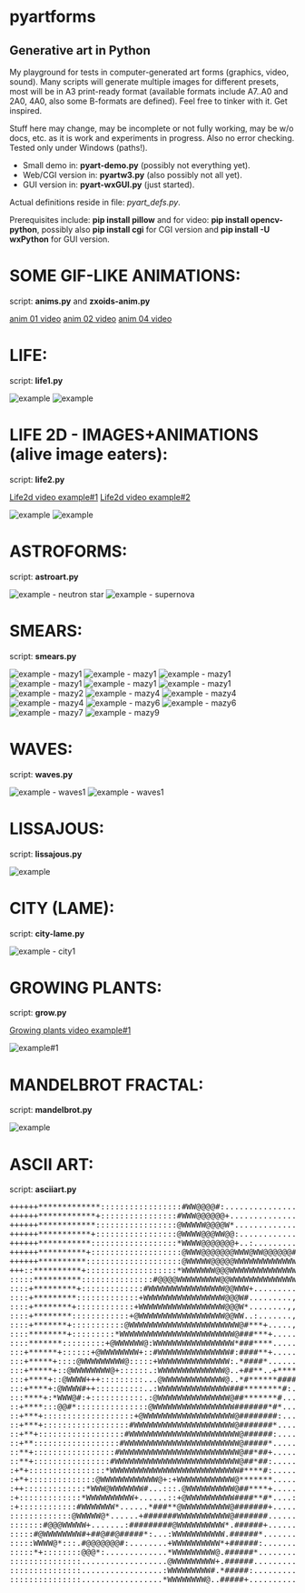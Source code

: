 # pyartforms

## Generative art in Python

My playground for tests in computer-generated art forms (graphics, video, sound). 
Many scripts will generate multiple images for different presets, most will be in A3 print-ready format (available formats include A7..A0 and 2A0, 4A0, also some B-formats are defined).
Feel free to tinker with it. Get inspired.

Stuff here may change, may be incomplete or not fully working, may be w/o docs, etc. 
as it is work and experiments in progress. Also no error checking. Tested only under Windows (paths!).

- Small demo in: **pyart-demo.py** (possibly not everything yet). 
- Web/CGI version in: **pyartw3.py** (also possibly not all yet). 
- GUI version in: **pyart-wxGUI.py** (just started).

Actual definitions reside in file: *pyart_defs.py*.

Prerequisites include: **pip install pillow** and for video: **pip install opencv-python**, 
possibly also **pip install cgi** for CGI version 
and **pip install -U wxPython** for GUI version.



# SOME GIF-LIKE ANIMATIONS:
script: **anims.py** and **zxoids-anim.py**

[anim 01 video](https://www.youtube.com/watch?v=-vyr4g9q0Go)
[anim 02 video](https://www.youtube.com/watch?v=3LewUnBFg2c)
[anim 04 video](https://www.youtube.com/watch?v=SGWo8JxQPTU)

# LIFE:
script: **life1.py**

![example](/examples/life-0003.png?raw=true "Life example")
![example](/examples/life-0007.png?raw=true "Life example")

# LIFE 2D - IMAGES+ANIMATIONS (alive image eaters):
script: **life2.py**

[Life2d video example#1](https://www.youtube.com/watch?v=FofqSbcO2W8)
[Life2d video example#2](https://www.youtube.com/watch?v=Ce1yVJNs3AM)

![example](/examples/zz-life2d-001-f2a.png?raw=true "Life example")
![example](/examples/zz-life2d-001-f2b.png?raw=true "Life example")

# ASTROFORMS:
script: **astroart.py**

![example - neutron star](/examples/zz-04-neutronstar-cir.png?raw=true "Astro example - neutron star")
![example - supernova](/examples/zz-astro-06-supernova-cir.png?raw=true "Astro example - supernova")

# SMEARS:
script: **smears.py**

![example - mazy1](/examples/SMEARS1-1748x1240-04-001-20190422132718.png?raw=true "Smears#1 example")
![example - mazy1](/examples/SMEARS1-1748x1240-23-001-20190422132718.png?raw=true "Smears#1 example")
![example - mazy1](/examples/SMEARS1-1748x1240-26-001-20190422132718.png?raw=true "Smears#1 example")
![example - mazy1](/examples/SMEARS1-1748x1240-27-001-20190422132718.png?raw=true "Smears#1 example")
![example - mazy1](/examples/SMEARS1-1748x1240-43-001-20190422132718.png?raw=true "Smears#1 example")
![example - mazy1](/examples/SMEARS1-1748x1240-46-001-20190422132718.png?raw=true "Smears#1 example")
![example - mazy2](/examples/SMEARS2-1748x1240-15-001-20190422133254.png?raw=true "Smears#2 example")
![example - mazy4](/examples/SMEARS4-1748x1240-01-001-20190422133419.png?raw=true "Smears#4 example")
![example - mazy4](/examples/SMEARS4-1748x1240-06-001-20190422133419.png?raw=true "Smears#4 example")
![example - mazy4](/examples/SMEARS4-1748x1240-37-001-20190422133419.png?raw=true "Smears#4 example")
![example - mazy6](/examples/SMEARS6-1748x1240-05-001-20190422133450.png?raw=true "Smears#6 example")
![example - mazy6](/examples/SMEARS6-1748x1240-09-001-20190422133450.png?raw=true "Smears#6 example")
![example - mazy7](/examples/SMEARS7-1748x1240-25-001-20190422133459.png?raw=true "Smears#7 example")
![example - mazy9](/examples/SMEARS9-1748x1240-33-001-20190422133516.png?raw=true "Smears#9 example")

# WAVES:
script: **waves.py**

![example - waves1](/examples/WAVES1-1748x1240-01-001-20190422130753.png?raw=true "Waves#1 example")
![example - waves1](/examples/WAVES1-4960x3507-02-001-20190422130757.png?raw=true "Waves#1 example")

# LISSAJOUS:
script: **lissajous.py**

![example](/examples/liss-0003.png?raw=true "Lissajous example")

# CITY (LAME):
script: **city-lame.py**

![example - city1](/examples/city1-4960x3507-01-001.png?raw=true "City#1 example")

# GROWING PLANTS:
script: **grow.py**

[Growing plants video example#1](https://www.youtube.com/watch?v=5HrdduqAdVk)

![example#1](/examples/tree0.png?raw=true "Tree example #1")

# MANDELBROT FRACTAL:
script: **mandelbrot.py**

![example](/examples/mandel-002.png?raw=true "Mandelbrot example")

# ASCII ART:
script: **asciiart.py**

<pre>
++++++*************:::::::::::::::::#WW@@@@#:..........................,,,,,,,...........
++++++************+::::::::::::::::#WWW@@@@@@+....................,.,,,,,,,,.............
++++++************:::::::::::::::::@WWWWW@@@@W*..................,,,,..,..,,,,...........
++++++***********+:::::::::::::::::@WWWW@@@WW@@:.................,,,,,,,,,,,,,,..........
++++++***********::::::::::::::::::*WWWW@@@@@@@+..:...............,,,,,,,,,,,,...........
++++++**********+:::::::::::::::::::@WWW@@@@@@@WWW@WW@@@@@@#+.....::+:+*#@@@*::++........
++++++**********::::::::::::::::::::@WWWWW@@@@@WWWWWWWWWWWWWWWWWWWWWWWWWWWWWWWWWWWW*.....
+++::**********+:::::::::::::::::::*WWWWWWW@@@WWWWWWWWWWWWWWWWWWWWWWWWWWWW*:**#@WWWW*....
:::::**********:::::::::::::::#@@@@WWWWWWWWW@@WWWWWWWWWWWWWWWWWWWWWW@+.,.........+:......
::::+*********+:::::::::::::#WWWWWWWWWWWWWWWW@@WWW+..........,,,.,,,.....................
::::+*********:::::::::::::+WWWWWWWWWWWWWWWWW@@@W#.........,,,,,,,.......................
::::+********+::::::::::::+WWWWWWWWWWWWWWWWWW@@@W*........,,,,,.,........................
::::+********::::::::::::+@WWWWWWWWWWWWWWWWWW@@WW..:.......,,,...........................
::::+*******+:::::::::::@WWWWWWWWWWWWWWWWWWWWWWW@#***+.....,.............................
::::********+:::::::::*WWWWWWWWWWWWWWWWWWWWWWWW@###***+..................................
::::*******:::::::::+@WWWWWW@:WWWWWWWWWWWWWWWWW*###****...................::++:..........
:::+******+::::::+@WWWWWWWW+::#WWWWWWWWWWWWWWW#:####**+............:+***********+........
:::+*****+::::@WWWWWWWWW@:::::+WWWWWWWWWWWWWWW:.*####*.......:+*********.....:+..........
:::+*****+::@WWWWWWWW@+::::::.:WWWWWWWWWWWWWW@..+##**..+************+....................
:::+****+::@WWWW+++:::::::::...@WWWWWWWWWWWWW@..*#******#####**+.........................
:::+****+:@WWWW#++::::::::::..:WWWWWWWWWWWWWWW###********#:.............................:
:::****+:*WWW@#:+:::::::::::.:@WWWWWWWWWWWWWWW@##*******#...............................:
::+****:::@@#*:::::::::::::::@WWWWWWWWWWWWWWWWW#######*#*...........................:::::
::+***+:::::::::::::::::::+@WWWWWWWWWWWWWWWWWWW@########:.............................:::
::+***+::::::::::::::::::#WWWWWWWWWWWWWWWWWWWWW@#######*..............................:::
::+**+::::::::::::::::::#WWWWWWWWWWWWWWWWWWWWWWW@######:.............................::::
::+**::::::::::::::::::#WWWWWWWWWWWWWWWWWWWWWWWW@#####*.............................:.:::
::**+:::::::::::::::::#WWWWWWWWWWWWWWWWWWWWWWWWW@##*##+.............................:::::
::**+::::::::::::::::#WWWWWWWWWWWWWWWWWWWWWWWWWW@##*##:........:...................::::::
:+*+::::::::::::::::*WWWWWWWWWWWWWWWWWWWWWWWWWWW#****#:........::::::.........:::.:::::::
:+*+::::::::::::::@WWWWWWWWWWWW@+:+WWWWWWWWWWWW@*******......:::::::::........:::::::::::
:++:::::::::::::*WWW@WWWWWWW#...:::.@WWWWWWWWWW@##****+......:::::::::......:::::::::::::
:+:::::::::::::*WWWWWWWWWW+......::+@WWWWWWWWWW####**#*....:::::::::::.......::::::::::::
:+::::::::::::#WWWWWWW*......*###**@WWWWWWWWWW@#######+.....::::::::::.....::::::::::::::
:::::::::::::@WWWWW@*......+#######WWWWWWWWWWW@#######.........::::::::......::::::::::::
:::::::#@@@WWWWW+.......:#########@WWWWWWWWWW*.######+...........::::::...:::::::::::::::
:::::#@WWWWWWWW#+##@##@#####*:...:WWWWWWWWWWW.######*.............::::::...::::::::::::::
:::::WWWW@*:::.#@@@@@@@#:........+WWWWWWWWWW*+######:.............:::::::..::::::::::::::
:::::*+::::::::@@@*:.............*WWWWWWWWW@.######*..............:::::::.:::::::::::::::
:::::::::::::::..................@WWWWWWWWW+.######.................:::::::::::::::::::::
:::::::::::::::.................:WWWWWWWWW#.*#####:.............:::::::::::::::::::::::::
:::::::::::::::.................*WWWWWWWW@..#####+...............::::::::..::::::::::::::
</pre>
